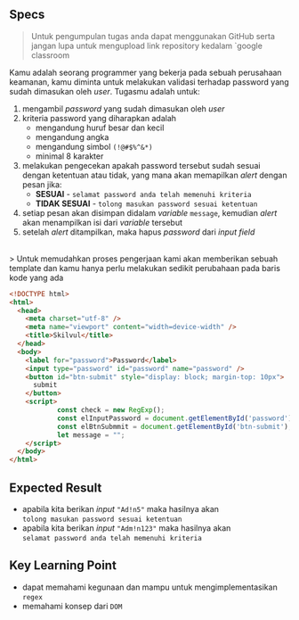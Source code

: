 ## Specs
> Untuk pengumpulan tugas anda dapat menggunakan GitHub serta jangan lupa untuk mengupload link repository kedalam `google classroom

Kamu adalah seorang programmer yang bekerja pada sebuah perusahaan keamanan, kamu diminta untuk melakukan validasi terhadap password yang sudah dimasukan oleh *user*. Tugasmu adalah untuk:

1. mengambil *password* yang sudah dimasukan oleh *user*
2. kriteria password yang diharapkan adalah
   - mengandung huruf besar dan kecil
   - mengandung angka
   - mengandung simbol `(!@#$%^&*)`
   - minimal 8 karakter
3. melakukan pengecekan apakah password tersebut sudah sesuai dengan ketentuan atau tidak, yang mana akan memapilkan *alert* dengan pesan jika:
    - **SESUAI** - `selamat password anda telah memenuhi kriteria`
    - **TIDAK SESUAI** - `tolong masukan password sesuai ketentuan`
4. setiap pesan akan disimpan didalam *variable* `message`, kemudian *alert* akan menampilkan isi dari *variable* tersebut
5. setelah *alert* ditampilkan, maka hapus *password* dari *input field*
<br>
> Untuk memudahkan proses pengerjaan kami akan memberikan sebuah template dan kamu hanya perlu melakukan sedikit perubahaan pada baris kode yang ada

```HTML
<!DOCTYPE html>
<html>
  <head>
    <meta charset="utf-8" />
    <meta name="viewport" content="width=device-width" />
    <title>Skilvul</title>
  </head>
  <body>
    <label for="password">Password</label>
    <input type="password" id="password" name="password" />
    <button id="btn-submit" style="display: block; margin-top: 10px">
      submit
    </button>
    <script>
			const check = new RegExp();
			const elInputPassword = document.getElementById('password');
			const elBtnSubmmit = document.getElementById('btn-submit');
			let message = "";
    </script>
  </body>
</html>
```

## Expected Result
- apabila kita berikan *input* `"Ad!n5"` maka hasilnya akan<br>`tolong masukan password sesuai ketentuan`
- apabila kita berikan *input* `"Adm!n123"` maka hasilnya akan<br>`selamat password anda telah memenuhi kriteria`

## Key Learning Point
- dapat memahami kegunaan dan mampu untuk mengimplementasikan `regex`
- memahami konsep dari `DOM`